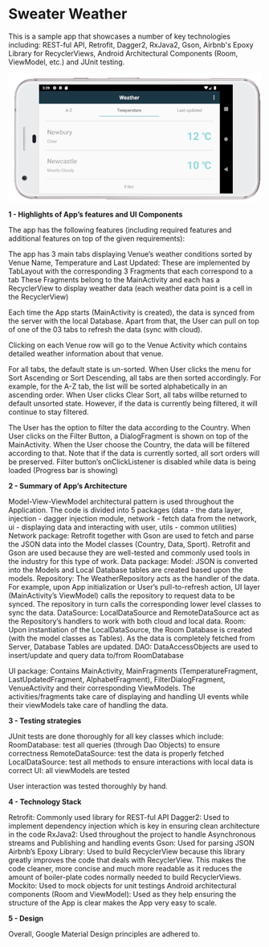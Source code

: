# Sweater Weather
This is a sample app that showcases a number of key technologies including: REST-ful API, Retrofit, Dagger2, RxJava2, Gson, Airbnb's Epoxy Library for RecyclerViews, Android Architectural Components (Room, ViewModel, etc.) and JUnit testing.

![alt text](https://github.com/alanvan0502/sweater-weather/blob/master/readme-img/landscape-view.png?raw=true)

**1 - Highlights of App’s features and UI Components**

The app has the following features (including required features and additional features on top of the given requirements):

The app has 3 main tabs displaying Venue’s weather conditions sorted by Venue Name, Temperature and Last Updated:
These are implemented by TabLayout with the corresponding 3 Fragments that each correspond to a tab
These Fragments belong to the MainActivity and each has a RecyclerView to display weather data (each weather data point is a cell in the RecyclerView)

Each time the App starts (MainActivity is created), the data is synced from the server with the local Database. Apart from that, the User can pull on top of one of the 03 tabs to refresh the data (sync with cloud).

Clicking on each Venue row will go to the Venue Activity which contains detailed weather information about that venue.

For all tabs, the default state is un-sorted. When User clicks the menu for Sort Ascending or Sort Descending, all tabs are then sorted accordingly. For example, for the A-Z tab, the list will be sorted alphabetically in an ascending order. When User clicks Clear Sort, all tabs willbe returned to default unsorted state. However, if the data is currently being filtered, it will continue to stay filtered.

The User has the option to filter the data according to the Country. When User clicks on the Filter Button, a DialogFragment is shown on top of the MainActivity. When the User choose the Country, the data will be filtered according to that. Note that if the data is currently sorted, all sort orders will be preserved. Filter button’s onClickListener is disabled while data is being loaded (Progress bar is showing)

**2 - Summary of App’s Architecture**

Model-View-ViewModel architectural pattern is used throughout the Application. The code is divided into 5 packages (data - the data layer, injection - dagger injection module, network - fetch data from the network, ui - displaying data and interacting with user, utils - common utilities)
Network package: 
Retrofit together with Gson are used to fetch and parse the JSON data into the Model classes (Country, Data, Sport). Retrofit and Gson are used because they are well-tested and commonly used tools in the industry for this type of work.
Data package:
Model: JSON is converted into the Models and Local Database tables are created based upon the models.
Repository: The WeatherRepository acts as the handler of the data. For example, upon App initialization or User’s pull-to-refresh action, UI layer (MainActivity’s ViewModel) calls the repository to request data to be synced. The repository in turn calls the corresponding lower level classes to sync the data.
DataSource: LocalDataSource and RemoteDataSource act as the Repository’s handlers to work with both cloud and local data.
Room: Upon instantiation of the LocalDataSource, the Room Database is created (with the model classes as Tables). As the data is completely fetched from Server, Database Tables are updated.
DAO: DataAccessObjects are used to insert/update and query data to/from RoomDatabase

UI package: Contains MainActivity, MainFragments (TemperatureFragment, LastUpdatedFragment, AlphabetFragment), FilterDialogFragment, VenueActivity and their corresponding ViewModels. The activities/fragments take care of displaying and handling UI events while their viewModels take care of handling the data. 

**3 - Testing strategies**

JUnit tests are done thoroughly for all key classes which include:
 RoomDatabase: test all queries (through Dao Objects) to ensure correctness
RemoteDataSource: test the data is properly fetched
LocalDataSource: test all methods to ensure interactions with local data is correct
UI: all viewModels are tested

User interaction was tested thoroughly by hand.

**4 - Technology Stack**

Retrofit: Commonly used library for REST-ful API
Dagger2: Used to implement dependency injection which is key in ensuring clean architecture in the code
RxJava2: Used throughout the project to handle Asynchronous streams and Publishing and handling events
Gson: Used for parsing JSON
Airbnb’s Epoxy Library: Used to build RecyclerView because this library greatly improves the code that deals with RecyclerView. This makes the code cleaner, more concise and much more readable as it reduces the amount of boiler-plate codes normally needed to build RecyclerViews.
Mockito: Used to mock objects for unit testings
Android architectural components (Room and ViewModel): Used as they help ensuring the structure of the App is clear makes the App very easy to scale.

**5 - Design**

Overall, Google Material Design principles are adhered to.
